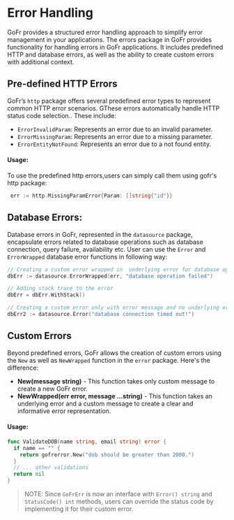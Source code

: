 # Error Handling

GoFr provides a structured error handling approach to simplify error management in your applications. 
The errors package in GoFr provides functionality for handling errors in GoFr applications. It includes predefined HTTP 
and database errors, as well as the ability to create custom errors with additional context.

## Pre-defined HTTP Errors

GoFr’s `http` package offers several predefined error types to represent common HTTP error scenarios. GThese errors 
automatically handle HTTP status code selection.. These include:

- `ErrorInvalidParam`: Represents an error due to an invalid parameter.
- `ErrorMissingParam`: Represents an error due to a missing parameter.
- `ErrorEntityNotFound`: Represents an error due to a not found entity.

#### Usage:
To use the predefined http errors,users can simply call them using gofr's http package:
```go
 err := http.MissingParamError{Param: []string{"id"}}
```

## Database Errors:
Database errors in GoFr, represented in the `datasource` package, encapsulate errors related to database operations such
as database connection, query failure, availability etc. User can use the `Error` and `ErrorWrapped` database error 
functions in following way:

```go
// Creating a custom error wrapped in  underlying error for database operations
dbErr := datasource.ErrorWrapped(err, "database operation failed")

// Adding stack trace to the error
dbErr = dbErr.WithStack()

// Creating a custom error only with error message and no underlying error.
dbErr2 := datasource.Error("database connection timed out!")
```

## Custom Errors

Beyond predefined errors, GoFr allows the creation of custom errors using the `New` as well as `NewWrapped` function in 
the `error` package. Here's the difference:
- **New(message string)** -  This function takes only custom message to create a new GoFr error.
- **NewWrapped(err error, message ...string)** - This function takes an underlying error  and a custom message 
to create a clear and informative error representation.


#### Usage:
```go
func ValidateDOB(name string, email string) error {
  if name == "" {
    return gofrerror.New("dob should be greater than 2000.")
  }
  // ... other validations
  return nil
}

```

> NOTE: Since `GoFrErr` is now an interface with `Error() string` and `StatusCode() int` methods, users can override the 
> status code by implementing it for their custom error.

